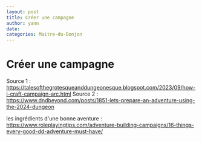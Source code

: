 ```yaml
---
layout: post
title: Créer une campagne
author: yann
date: 
categories: Maitre-du-Donjon
---
```


# Créer une campagne

Source 1 : https://talesofthegrotesqueanddungeonesque.blogspot.com/2023/09/how-i-craft-campaign-arc.html
Source 2 : https://www.dndbeyond.com/posts/1851-lets-prepare-an-adventure-using-the-2024-dungeon

 les ingrédients d'une bonne aventure : https://www.roleplayingtips.com/adventure-building-campaigns/16-things-every-good-dd-adventure-must-have/
